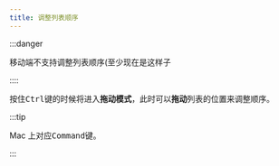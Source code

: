 ```yaml
---
title: 调整列表顺序
---
```


:::danger

移动端不支持调整列表顺序(至少现在是这样子

::::

按住<kbd>Ctrl</kbd>键的时候将进入**拖动模式**，此时可以**拖动**列表的位置来调整顺序。

:::tip

Mac 上对应<kbd>Command</kbd>键。

:::
